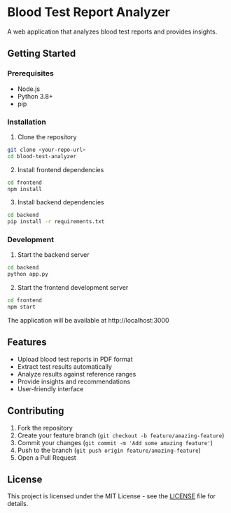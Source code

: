 # Blood Test Report Analyzer

A web application that analyzes blood test reports and provides insights.

## Getting Started

### Prerequisites
- Node.js
- Python 3.8+
- pip

### Installation

1. Clone the repository
```bash
git clone <your-repo-url>
cd blood-test-analyzer
```

2. Install frontend dependencies
```bash
cd frontend
npm install
```

3. Install backend dependencies
```bash
cd backend
pip install -r requirements.txt
```

### Development

1. Start the backend server
```bash
cd backend
python app.py
```

2. Start the frontend development server
```bash
cd frontend
npm start
```

The application will be available at http://localhost:3000

## Features

- Upload blood test reports in PDF format
- Extract test results automatically
- Analyze results against reference ranges
- Provide insights and recommendations
- User-friendly interface

## Contributing

1. Fork the repository
2. Create your feature branch (`git checkout -b feature/amazing-feature`)
3. Commit your changes (`git commit -m 'Add some amazing feature'`)
4. Push to the branch (`git push origin feature/amazing-feature`)
5. Open a Pull Request

## License

This project is licensed under the MIT License - see the [LICENSE](LICENSE) file for details.
